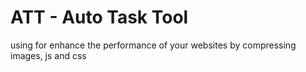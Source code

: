 ATT - Auto Task Tool
====================
using for enhance the performance of your websites by compressing images, js and css